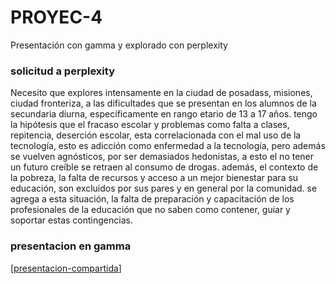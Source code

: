 # PROYEC-4
Presentación con gamma y explorado con perplexity
### solicitud a perplexity
Necesito que explores intensamente en la ciudad de posadass, misiones, ciudad fronteriza, a las dificultades que se presentan en los alumnos de la secundaria diurna, específicamente en rango etario de 13 a 17 años. tengo la hipótesis que el fracaso escolar y problemas como falta a clases, repitencia, deserción escolar, esta correlacionada con el mal uso de la tecnología, esto es adicción como enfermedad a la tecnología, pero además se vuelven agnósticos, por ser demasiados hedonistas, a esto el no tener un futuro creíble se retraen al consumo de drogas. además, el contexto de la pobreza, la falta de recursos y acceso a un mejor bienestar para su educación, son excluidos por sus pares y en general por la comunidad. se agrega a esta situación, la falta de preparación y capacitación de los profesionales de la educación que no saben como contener, guiar y soportar estas contingencias.
### presentacion en gamma
[[presentacion-compartida](https://gamma.app/docs/Desafios-de-la-Educacion-Secundaria-en-Posadas-a4kosgk9nqz6iqc)]
